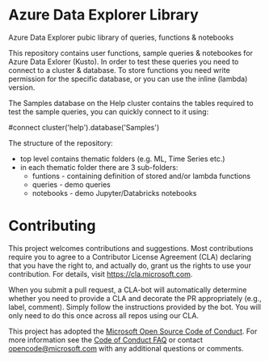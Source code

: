 
# Azure Data Explorer Library
Azure Data Explorer pubic library of queries, functions & notebooks

This repository contains user functions, sample queries & notebookes for Azure Data Exlorer (Kusto). In order to test these queries you need to connect to a cluster & database. To store functions you need write permission for the specific database, or you can use the inline (lambda) version.

The Samples database on the Help cluster contains the tables required to test the sample queries, you can quickly connect to it using:

#connect cluster('help').database('Samples')

The structure of the repository:
* top level contains thematic folders (e.g. ML, Time Series etc.)
* in each thematic folder there are 3 sub-folders:
    * funtions - containing definition of stored and/or lambda functions
    * queries - demo queries
    * notebooks - demo Jupyter/Databricks notebooks

# Contributing

This project welcomes contributions and suggestions.  Most contributions require you to agree to a
Contributor License Agreement (CLA) declaring that you have the right to, and actually do, grant us
the rights to use your contribution. For details, visit https://cla.microsoft.com.

When you submit a pull request, a CLA-bot will automatically determine whether you need to provide
a CLA and decorate the PR appropriately (e.g., label, comment). Simply follow the instructions
provided by the bot. You will only need to do this once across all repos using our CLA.

This project has adopted the [Microsoft Open Source Code of Conduct](https://opensource.microsoft.com/codeofconduct/).
For more information see the [Code of Conduct FAQ](https://opensource.microsoft.com/codeofconduct/faq/) or
contact [opencode@microsoft.com](mailto:opencode@microsoft.com) with any additional questions or comments.
